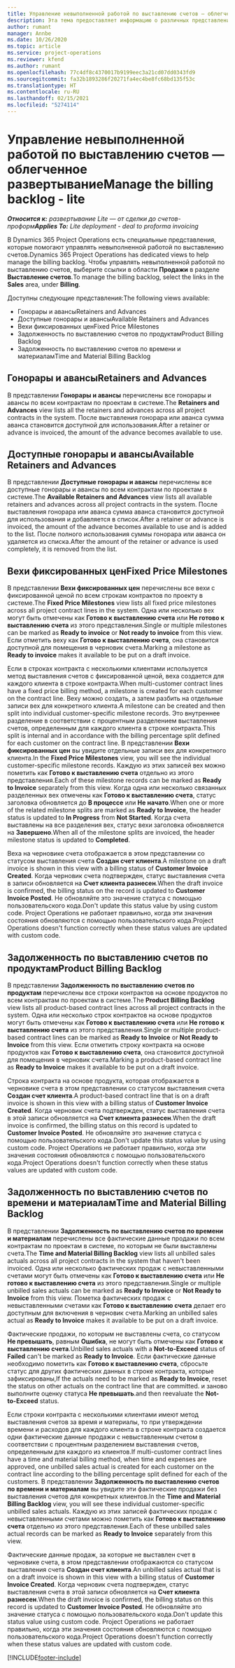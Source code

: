 ```yaml
---
title: Управление невыполненной работой по выставлению счетов — облегченное развертывание
description: Эта тема предоставляет информацию о различных представлениях, доступных для использования при управлении невыполненной работой по выставлению счетов.
author: rumant
manager: Annbe
ms.date: 10/26/2020
ms.topic: article
ms.service: project-operations
ms.reviewer: kfend
ms.author: rumant
ms.openlocfilehash: 77c4df8c4370017b9199eec3a21cd07dd0343fd9
ms.sourcegitcommit: fa32b1893286f20271fa4ec4be8fc68bd135f53c
ms.translationtype: HT
ms.contentlocale: ru-RU
ms.lasthandoff: 02/15/2021
ms.locfileid: "5274114"
---
```

# <a name="manage-the-billing-backlog---lite"></a><span data-ttu-id="d5e64-103">Управление невыполненной работой по выставлению счетов — облегченное развертывание</span><span class="sxs-lookup"><span data-stu-id="d5e64-103">Manage the billing backlog - lite</span></span>

<span data-ttu-id="d5e64-104">_**Относится к:** развертывание Lite — от сделки до счетов-проформ_</span><span class="sxs-lookup"><span data-stu-id="d5e64-104">_**Applies To:** Lite deployment - deal to proforma invoicing_</span></span>

<span data-ttu-id="d5e64-105">В Dynamics 365 Project Operations есть специальные представления, которые помогают управлять невыполненной работой по выставлению счетов.</span><span class="sxs-lookup"><span data-stu-id="d5e64-105">Dynamics 365 Project Operations has dedicated views to help manage the billing backlog.</span></span> <span data-ttu-id="d5e64-106">Чтобы управлять невыполненной работой по выставлению счетов, выберите ссылки в области **Продажи** в разделе **Выставление счетов**.</span><span class="sxs-lookup"><span data-stu-id="d5e64-106">To manage the billing backlog, select the links in the **Sales** area, under **Billing**.</span></span> 

<span data-ttu-id="d5e64-107">Доступны следующие представления:</span><span class="sxs-lookup"><span data-stu-id="d5e64-107">The following views available:</span></span>

- <span data-ttu-id="d5e64-108">Гонорары и авансы</span><span class="sxs-lookup"><span data-stu-id="d5e64-108">Retainers and Advances</span></span>
- <span data-ttu-id="d5e64-109">Доступные гонорары и авансы</span><span class="sxs-lookup"><span data-stu-id="d5e64-109">Available Retainers and Advances</span></span>
- <span data-ttu-id="d5e64-110">Вехи фиксированных цен</span><span class="sxs-lookup"><span data-stu-id="d5e64-110">Fixed Price Milestones</span></span>
- <span data-ttu-id="d5e64-111">Задолженность по выставлению счетов по продуктам</span><span class="sxs-lookup"><span data-stu-id="d5e64-111">Product Billing Backlog</span></span>
- <span data-ttu-id="d5e64-112">Задолженность по выставлению счетов по времени и материалам</span><span class="sxs-lookup"><span data-stu-id="d5e64-112">Time and Material Billing Backlog</span></span>

## <a name="retainers-and-advances"></a><span data-ttu-id="d5e64-113">Гонорары и авансы</span><span class="sxs-lookup"><span data-stu-id="d5e64-113">Retainers and Advances</span></span>

<span data-ttu-id="d5e64-114">В представлении **Гонорары и авансы** перечислены все гонорары и авансы по всем контрактам по проектам в системе.</span><span class="sxs-lookup"><span data-stu-id="d5e64-114">The **Retainers and Advances** view lists all the retainers and advances across all project contracts in the system.</span></span> <span data-ttu-id="d5e64-115">После выставления гонорара или аванса сумма аванса становится доступной для использования.</span><span class="sxs-lookup"><span data-stu-id="d5e64-115">After a retainer or advance is invoiced, the amount of the advance becomes available to use.</span></span>

## <a name="available-retainers-and-advances"></a><span data-ttu-id="d5e64-116">Доступные гонорары и авансы</span><span class="sxs-lookup"><span data-stu-id="d5e64-116">Available Retainers and Advances</span></span>

<span data-ttu-id="d5e64-117">В представлении **Доступные гонорары и авансы** перечислены все доступные гонорары и авансы по всем контрактам по проектам в системе.</span><span class="sxs-lookup"><span data-stu-id="d5e64-117">The **Available Retainers and Advances** view lists all available retainers and advances across all project contracts in the system.</span></span> <span data-ttu-id="d5e64-118">После выставления гонорара или аванса сумма аванса становится доступной для использования и добавляется в список.</span><span class="sxs-lookup"><span data-stu-id="d5e64-118">After a retainer or advance is invoiced, the amount of the advance becomes available to use and is added to the list.</span></span> <span data-ttu-id="d5e64-119">После полного использования суммы гонорара или аванса он удаляется из списка.</span><span class="sxs-lookup"><span data-stu-id="d5e64-119">After the amount of the retainer or advance is used completely, it is removed from the list.</span></span>

## <a name="fixed-price-milestones"></a><span data-ttu-id="d5e64-120">Вехи фиксированных цен</span><span class="sxs-lookup"><span data-stu-id="d5e64-120">Fixed Price Milestones</span></span>

<span data-ttu-id="d5e64-121">В представлении **Вехи фиксированных цен** перечислены все вехи с фиксированной ценой по всем строкам контрактов по проекту в системе.</span><span class="sxs-lookup"><span data-stu-id="d5e64-121">The **Fixed Price Milestones** view lists all fixed price milestones across all project contract lines in the system.</span></span> <span data-ttu-id="d5e64-122">Одна или несколько вех могут быть отмечены как **Готово к выставлению счета** или **Не готово к выставлению счета** из этого представления.</span><span class="sxs-lookup"><span data-stu-id="d5e64-122">Single or multiple milestones can be marked as **Ready to invoice** or **Not ready to invoice** from this view.</span></span> <span data-ttu-id="d5e64-123">Если отметить веху как **Готово к выставлению счета**, она становится доступной для помещения в черновик счета.</span><span class="sxs-lookup"><span data-stu-id="d5e64-123">Marking a milestone as **Ready to invoice** makes it available to be put on a draft invoice.</span></span>

<span data-ttu-id="d5e64-124">Если в строках контракта с несколькими клиентами используется метод выставления счетов с фиксированной ценой, веха создается для каждого клиента в строке контракта.</span><span class="sxs-lookup"><span data-stu-id="d5e64-124">When multi-customer contract lines have a fixed price billing method, a milestone is created for each customer on the contract line.</span></span> <span data-ttu-id="d5e64-125">Веху можно создать, а затем разбить на отдельные записи вех для конкретного клиента.</span><span class="sxs-lookup"><span data-stu-id="d5e64-125">A milestone can be created and then split into individual customer-specific milestone records.</span></span> <span data-ttu-id="d5e64-126">Это внутреннее разделение в соответствии с процентным разделением выставления счетов, определенным для каждого клиента в строке контракта.</span><span class="sxs-lookup"><span data-stu-id="d5e64-126">This split is internal and in accordance with the billing percentage split defined for each customer on the contract line.</span></span> <span data-ttu-id="d5e64-127">В представлении **Вехи фиксированных цен** вы увидите отдельные записи вех для конкретного клиента.</span><span class="sxs-lookup"><span data-stu-id="d5e64-127">In the **Fixed Price Milestones** view, you will see the individual customer-specific milestone records.</span></span> <span data-ttu-id="d5e64-128">Каждую из этих записей вех можно пометить как **Готово к выставлению счета** отдельно из этого представления.</span><span class="sxs-lookup"><span data-stu-id="d5e64-128">Each of these milestone records can be marked as **Ready to Invoice** separately from this view.</span></span> <span data-ttu-id="d5e64-129">Когда одна или несколько связанных разделенных вех отмечены как **Готово к выставлению счета**, статус заголовка обновляется до **В процессе** или **Не начато**.</span><span class="sxs-lookup"><span data-stu-id="d5e64-129">When one or more of the related milestone splits are marked as **Ready to Invoice**, the header status is updated to **In Progress** from **Not Started**.</span></span> <span data-ttu-id="d5e64-130">Когда счета выставлены на все разделения вех, статус вехи заголовка обновляется на **Завершено**.</span><span class="sxs-lookup"><span data-stu-id="d5e64-130">When all of the milestone splits are invoiced, the header milestone status is updated to **Completed**.</span></span>

<span data-ttu-id="d5e64-131">Веха на черновике счета отображается в этом представлении со статусом выставления счета **Создан счет клиента**.</span><span class="sxs-lookup"><span data-stu-id="d5e64-131">A milestone on a draft invoice is shown in this view with a billing status of **Customer Invoice Created**.</span></span> <span data-ttu-id="d5e64-132">Когда черновик счета подтвержден, статус выставления счета в записи обновляется на **Счет клиента разнесен**.</span><span class="sxs-lookup"><span data-stu-id="d5e64-132">When the draft invoice is confirmed, the billing status on the record is updated to **Customer Invoice Posted**.</span></span> <span data-ttu-id="d5e64-133">Не обновляйте это значение статуса с помощью пользовательского кода.</span><span class="sxs-lookup"><span data-stu-id="d5e64-133">Don't update this status value by using custom code.</span></span> <span data-ttu-id="d5e64-134">Project Operations не работает правильно, когда эти значения состояния обновляются с помощью пользовательского кода.</span><span class="sxs-lookup"><span data-stu-id="d5e64-134">Project Operations doesn't function correctly when these status values are updated with custom code.</span></span>

## <a name="product-billing-backlog"></a><span data-ttu-id="d5e64-135">Задолженность по выставлению счетов по продуктам</span><span class="sxs-lookup"><span data-stu-id="d5e64-135">Product Billing Backlog</span></span>

<span data-ttu-id="d5e64-136">В представлении **Задолженность по выставлению счетов по продуктам** перечислены все строки контрактов на основе продуктов по всем контрактам по проектам в системе.</span><span class="sxs-lookup"><span data-stu-id="d5e64-136">The **Product Billing Backlog** view lists all product-based contract lines across all project contracts in the system.</span></span> <span data-ttu-id="d5e64-137">Одна или несколько строк контрактов на основе продуктов могут быть отмечены как **Готово к выставлению счета** или **Не готово к выставлению счета** из этого представления.</span><span class="sxs-lookup"><span data-stu-id="d5e64-137">Single or multiple product-based contract lines can be marked as **Ready to Invoice** or **Not Ready to Invoice** from this view.</span></span> <span data-ttu-id="d5e64-138">Если отметить строку контракта на основе продуктов как **Готово к выставлению счета**, она становится доступной для помещения в черновик счета.</span><span class="sxs-lookup"><span data-stu-id="d5e64-138">Marking a product-based contract line as **Ready to Invoice** makes it available to be put on a draft invoice.</span></span>

<span data-ttu-id="d5e64-139">Строка контракта на основе продукта, которая отображается в черновике счета в этом представлении со статусом выставления счета **Создан счет клиента**.</span><span class="sxs-lookup"><span data-stu-id="d5e64-139">A product-based contract line that is on a draft invoice is shown in this view with a billing status of **Customer Invoice Created**.</span></span> <span data-ttu-id="d5e64-140">Когда черновик счета подтвержден, статус выставления счета в этой записи обновляется на **Счет клиента разнесен**.</span><span class="sxs-lookup"><span data-stu-id="d5e64-140">When the draft invoice is confirmed, the billing status on this record is updated to **Customer Invoice Posted**.</span></span> <span data-ttu-id="d5e64-141">Не обновляйте это значение статуса с помощью пользовательского кода.</span><span class="sxs-lookup"><span data-stu-id="d5e64-141">Don't update this status value by using custom code.</span></span> <span data-ttu-id="d5e64-142">Project Operations не работает правильно, когда эти значения состояния обновляются с помощью пользовательского кода.</span><span class="sxs-lookup"><span data-stu-id="d5e64-142">Project Operations doesn't function correctly when these status values are updated with custom code.</span></span>

## <a name="time-and-material-billing-backlog"></a><span data-ttu-id="d5e64-143">Задолженность по выставлению счетов по времени и материалам</span><span class="sxs-lookup"><span data-stu-id="d5e64-143">Time and Material Billing Backlog</span></span>

<span data-ttu-id="d5e64-144">В представлении **Задолженность по выставлению счетов по времени и материалам** перечислены все фактические данные продажи по всем контрактам по проектам в системе, по которым не были выставлены счета.</span><span class="sxs-lookup"><span data-stu-id="d5e64-144">The **Time and Material Billing Backlog** view lists all unbilled sales actuals across all project contracts in the system that haven't been invoiced.</span></span> <span data-ttu-id="d5e64-145">Одна или несколько фактических продаж с невыставленными счетами могут быть отмечены как **Готово к выставлению счета** или **Не готово к выставлению счета** из этого представления.</span><span class="sxs-lookup"><span data-stu-id="d5e64-145">Single or multiple unbilled sales actuals can be marked as **Ready to Invoice** or **Not Ready to Invoice** from this view.</span></span> <span data-ttu-id="d5e64-146">Пометка фактических продаж с невыставленными счетами как **Готово к выставлению счета** делает его доступным для включения в черновик счета.</span><span class="sxs-lookup"><span data-stu-id="d5e64-146">Marking an unbilled sales actual as **Ready to Invoice** makes it available to be put on a draft invoice.</span></span>

<span data-ttu-id="d5e64-147">Фактические продажи, по которым не выставлены счета, со статусом **Не превышать**, равным **Ошибка**, не могут быть отмечены как **Готово к выставлению счета**.</span><span class="sxs-lookup"><span data-stu-id="d5e64-147">Unbilled sales actuals with a **Not-to-Exceed** status of **Failed** can't be marked as **Ready to Invoice**.</span></span> <span data-ttu-id="d5e64-148">Если фактические данные необходимо пометить как **Готово к выставлению счета**, сбросьте статус для других фактических данных в строке контракта, которые зафиксированы,</span><span class="sxs-lookup"><span data-stu-id="d5e64-148">If the actuals need to be marked as **Ready to Invoice**, reset the status on other actuals on the contract line that are committed.</span></span> <span data-ttu-id="d5e64-149">и заново выполните оценку статуса **Не превышать**.</span><span class="sxs-lookup"><span data-stu-id="d5e64-149">and then reevaluate the **Not-to-Exceed** status.</span></span>

<span data-ttu-id="d5e64-150">Если строки контракта с несколькими клиентами имеют метод выставления счетов за время и материалы, то при утверждении времени и расходов для каждого клиента в строке контракта создается одни фактические данные продажи с невыставленным счетом в соответствии с процентным разделением выставления счетов, определенным для каждого из клиентов.</span><span class="sxs-lookup"><span data-stu-id="d5e64-150">If multi-customer contract lines have a time and material billing method, when time and expenses are approved, one unbilled sales actual is created for each customer on the contract line according to the billing percentage split defined for each of the customers.</span></span> <span data-ttu-id="d5e64-151">В представлении **Задолженность по выставлению счетов по времени и материалам** вы увидите эти фактические продажи без выставления счетов для конкретных клиентов.</span><span class="sxs-lookup"><span data-stu-id="d5e64-151">In the **Time and Material Billing Backlog** view, you will see these individual customer-specific unbilled sales actuals.</span></span> <span data-ttu-id="d5e64-152">Каждую из этих записей фактических продаж с невыставленными счетами можно пометить как **Готово к выставлению счета** отдельно из этого представления.</span><span class="sxs-lookup"><span data-stu-id="d5e64-152">Each of these unbilled sales actual records can be marked as **Ready to Invoice** separately from this view.</span></span>

<span data-ttu-id="d5e64-153">Фактические данные продаж, за которые не выставлен счет в черновике счета, в этом представлении отображаются со статусом выставления счета **Создан счет клиента**.</span><span class="sxs-lookup"><span data-stu-id="d5e64-153">An unbilled sales actual that is on a draft invoice is shown in this view with a billing status of **Customer Invoice Created**.</span></span> <span data-ttu-id="d5e64-154">Когда черновик счета подтвержден, статус выставления счета в этой записи обновляется на **Счет клиента разнесен**.</span><span class="sxs-lookup"><span data-stu-id="d5e64-154">When the draft invoice is confirmed, the billing status on this record is updated to **Customer Invoice Posted**.</span></span> <span data-ttu-id="d5e64-155">Не обновляйте это значение статуса с помощью пользовательского кода.</span><span class="sxs-lookup"><span data-stu-id="d5e64-155">Don't update this status value using custom code.</span></span> <span data-ttu-id="d5e64-156">Project Operations не работает правильно, когда эти значения состояния обновляются с помощью пользовательского кода.</span><span class="sxs-lookup"><span data-stu-id="d5e64-156">Project Operations doesn't function correctly when these status values are updated with custom code.</span></span>


[!INCLUDE[footer-include](../../includes/footer-banner.md)]